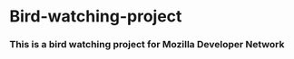 # Bird-watching-project

### This is a bird watching project for Mozilla Developer Network

<link src="https://developer.mozilla.org/en-US/docs/Learn/HTML/Introduction_to_HTML/Structuring_a_page_of_content"
